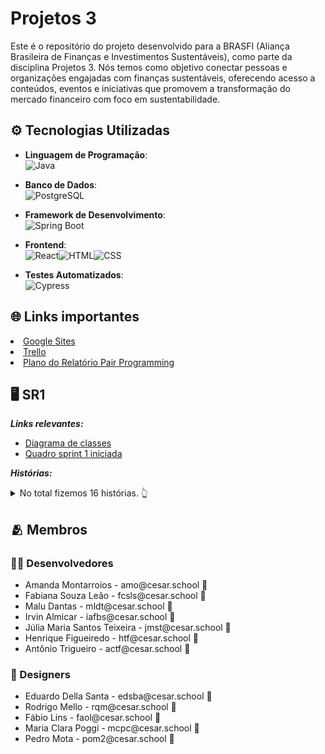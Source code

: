 # Projetos 3

Este é o repositório do projeto desenvolvido para a BRASFI (Aliança Brasileira de Finanças e Investimentos Sustentáveis), como parte da disciplina Projetos 3. Nós temos como objetivo conectar pessoas e organizações engajadas com finanças sustentáveis, oferecendo acesso a conteúdos, eventos e iniciativas que promovem a transformação do mercado financeiro com foco em sustentabilidade.
<br>

## ⚙ Tecnologias Utilizadas

- **Linguagem de Programação**:<br>![Java](https://img.shields.io/badge/Java-ED8B00?style=for-the-badge&logo=openjdk&logoColor=white)


- **Banco de Dados**:<br>![PostgreSQL](https://img.shields.io/badge/PostgreSQL-316192?style=for-the-badge&logo=postgresql&logoColor=white)

- **Framework de Desenvolvimento**:<br>![Spring Boot](https://img.shields.io/badge/Spring_Boot-6DB33F?style=for-the-badge&logo=springboot&logoColor=white)

- **Frontend**:<br>![React](https://img.shields.io/badge/React-20232A?style=for-the-badge&logo=react&logoColor=61DAFB)![HTML](https://img.shields.io/badge/HTML5-E34F26?style=for-the-badge&logo=html5&logoColor=white)![CSS](https://img.shields.io/badge/CSS3-1572B6?style=for-the-badge&logo=css3&logoColor=white)
  
- **Testes Automatizados**:<br>![Cypress](https://img.shields.io/badge/Cypress-17202C?style=for-the-badge&logo=cypress&logoColor=white)

## 🌐 Links importantes
<li> <a href="https://sites.google.com/d/160TZStC0z45z00JOCtXTacXJTA-50Maa/p/1_0ykZFiJkg_7hoWD9UHTHfG7fip96Oay/edit">Google Sites</a> </li>
<li> <a href="https://trello.com/invite/b/67b4c28442361217803e2a1e/ATTI279baead7a54fb8b9f89acd5e6d63bf84EEA9025/projetos-3-g9">Trello</a> </li>
<li> <a href="https://docs.google.com/document/d/1fa0CU0w8M1z9IWZuKyWLGj5ydTSOoC5iEtDpIZ_YJcw/edit?usp=sharing"> Plano do Relatório Pair Programming</a> </li>

## 🖥️ SR1

***Links relevantes:***
<ul>
    <li> 
    <a  href="https://drive.google.com/file/d/1ftLpu_jl8mMVnX_Ai5mpb386w6JnGc4t/view?usp=sharing"
      >Diagrama de classes</a>
  </li>
    <li>
        <a  href="https://trello.com/invite/b/67b4c28442361217803e2a1e/ATTI279baead7a54fb8b9f89acd5e6d63bf84EEA9025/projetos-3-g9"
      >Quadro sprint 1 iniciada</a>
  </li>
</ul>

***Histórias:***

<details>
    <summary>No total fizemos 16 histórias. 👆</summary>

        - 1. Conhecer a BRASFI
*Como* visitante do site

*Quero* acessar uma página com informações sobre o que é a BRASFI

*Para* entender melhor seu propósito e atuação

*Critérios de Aceitação:*
A página deve conter uma explicação clara e objetiva sobre o que é a BRASFI e seus principais objetivos.
A página deve ser facilmente acessível a partir do menu principal do site.

        - 2. Conhecer os Membros da BRASFI
*Como* visitante do site

*Quero* acessar uma página com informações sobre os membros da BRASFI

*Para* conhecer quem faz parte da organização e sua representatividade

*Critérios de Aceitação:*
A página deve apresentar informações dos membros da BRASFI, incluindo: nome completo, foto e instituição/origem.
A página deve estar acessível a partir do menu principal do site.

        - 3. Área de Contato
*Como* potencial parceiro ou interessado na BRASFI

*Quero* ter acesso a formas de contato da empresa, como redes sociais, email e telefone institucional

*Para* poder entrar em contato de forma fácil e rápida

*Critérios de Aceitação:*
A página deve exibir email institucional, telefone e links para redes sociais.
Um formulário de contato opcional pode estar disponível.
Deve estar acessível no rodapé e/ou menu principal.

        - 4. Login de membros
*Como* membro da BRASFI

*Quero* poder me logar e acessar uma área exclusiva com diversas funcionalidades e abas

*Para* interagir, explorar conteúdos específicos e participar mais ativamente da comunidade BRASFI

*Critérios de Aceitação:*
Sistema de login com autenticação (email, senha).
Área exclusiva com conteúdo acessível apenas para membros da BRASFI.


        - 5. Cadastro
*Como* usuario da plataforma 

*Quero* me tornar um membro 

*Para* ter acesso a conteúdos exclusivos 

*Critérios de Aceitação:*
Sistema de cadastro com autenticação 
Formulário para informações do usuário  

        - 6. Acessar o Feed com postagens sobre palestras
*Como* usuário da plataforma

*Quero* acessar uma aba com um feed de postagens sobre palestras, eventos e outros tópicos relevantes

*Para* me manter atualizado sobre as temáticas discutidas pela BRASFI

*Critérios de Aceitação:*
Feed com listagem cronológica ou categorizada de postagens.
Postagens devem conter título, descrição, data e autor.
Feed acessível apenas a usuários logados.

         - 7. Fazer comentários no feed 
*Como* usuário da plataforma 

*Quero* poder comentar nas postagens do feed

*Para* expressar minha opinião e trocar ideias 

*Critérios de Aceitação:*
Espaço de comentários funcional. 
Botão de envio.
Interações visíveis apenas para usuários logado. 

         - 8. Visualizar Feed de Postagens
*Como* usuário da plataforma

*Quero* acessar uma aba com um feed de postagens

*Para* visualizar informações relevantes sobre palestras, eventos e outros tópicos discutidos pela BRASFI

*Critérios de Aceitação:*
O feed deve estar acessível apenas para usuários logados.
O feed deve exibir as postagens de forma cronológica ou categorizada.

          - 9. Visualizar Detalhes de uma Postagem
*Como* usuário logado

*Quero* visualizar detalhes de uma postagem

*Para* entender melhor o conteúdo relacionado ao evento ou tópico compartilhado

*Critérios de Aceitação:*
Cada postagem deve exibir as informações dela mesma.
O usuário pode clicar em uma postagem para ver mais detalhes, se aplicável.

          - 10. Curtir uma Postagem do feed
*Como* usuário logado da plataforma

*Quero* poder curtir uma postagem no feed

*Para* demonstrar meu interesse ou apoio ao conteúdo compartilhado

*Critérios de Aceitação:*
O botão de "curtir" deve estar visível para usuários logados.
O usuário pode curtir e descurtir (curtir novamente remove o like).
A ação de curtir deve ser registrada sem a necessidade de recarregar a página (se possível).

          - 11.  Acesso a palestras ao vivo
*Como* usuário da plataforma

*Quero* ter acesso a transmissões ao vivo de palestras ministradas por profissionais de uma área específica

*Para* aprender mais sobre temas relevantes e interagir com os palestrantes

*Critérios de Aceitação:*
Página com calendário de eventos e palestras ao vivo.
Transmissões ao vivo integradas (por exemplo, via YouTube ou sistema próprio).
Chat ou canal para envio de perguntas durante as palestras.

          - 12. Criar Categorias no Fórum
*Como* moderador da plataforma

*Quero* criar e gerenciar categorias de discussão no fórum

*Para* organizar os tópicos por temas como ESG, Finanças Sustentáveis, Eventos, etc.

*Critérios de Aceitação:*
Moderadores podem criar, editar e excluir categorias.
As categorias devem ser exibidas de forma clara para os usuários.
Apenas moderadores têm permissão para essa ação.

          - 13. Moderar Postagens
*Como* moderador da plataforma

*Quero* editar comentários e tópicos

*Para* garantir que o conteúdo do fórum siga as diretrizes da comunidade

*Critérios de Aceitação:*
Moderadores podem editar ou excluir postagens inadequadas.

          - 14. Acessar o Fórum de Discussão
*Como* usuário logado

*Quero* acessar o fórum de discussão

*Para* ler tópicos e acompanhar os debates da comunidade

*Critérios de Aceitação:*
O fórum deve ser acessível apenas para usuários logados.
Tópicos e categorias devem estar organizados e visíveis.


          - 15. Seção de Perguntas Frequentes (FAQ)
*Como* visitante do site

*Quer*o acessar uma seção de perguntas frequentes

*Para* esclarecer dúvidas rapidamente sem precisar entrar em contato com a equipe

*Critérios de Aceitação:*
Página com listagem de perguntas e respostas organizadas por tema.
Deve ser de fácil acesso no menu ou rodapé.
Deve permitir busca por palavra-chave.

          - 16.  Acesso a artigos sobre ESG e Finanças Sustentáveis
*Como* usuário da plataforma

*Quero* acessar uma biblioteca ou seção com artigos sobre ESG e Finanças Sustentáveis

*Para* me aprofundar nos conteúdos e ampliar meu conhecimento

*Critérios de Aceitação:*
Página com listagem de artigos (título, resumo, autor, data).
Possibilidade de filtrar por tema ou autor.
Artigos acessíveis apenas para usuários logados (se necessário).
   
</details>


## 🫂 Membros

### 👨‍💻 Desenvolvedores
<ul>
  <li>Amanda Montarroios - amo@cesar.school 📩</li>
  <li>Fabiana Souza Leão - fcsls@cesar.school 📩</li>
  <li>Malu Dantas - mldt@cesar.school 📩</li>
  <li>Irvin Almicar - iafbs@cesar.school 📩</li>
  <li>Júlia Maria Santos Teixeira - jmst@cesar.school 📩</li>
  <li>Henrique Figueiredo - htf@cesar.school 📩</li>
  <li>Antônio Trigueiro - actf@cesar.school 📩</li>
</ul>

### 🎨 Designers
<ul>
  <li>Eduardo Della Santa - edsba@cesar.school 📩</li>
  <li>Rodrigo Mello - rqm@cesar.school 📩</li>
  <li>Fábio Lins - faol@cesar.school 📩</li>
  <li>Maria Clara Poggi - mcpc@cesar.school 📩</li>
  <li>Pedro Mota - pom2@cesar.school 📩</li>
</ul>


